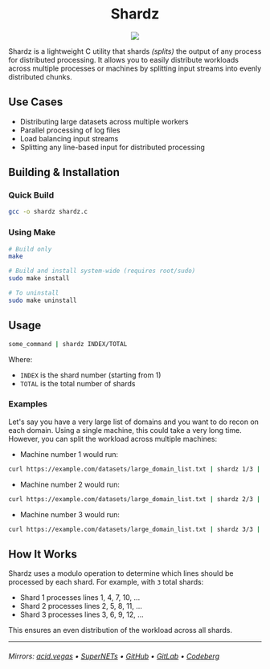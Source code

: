 <h1 align="center">Shardz</h1>
<p align="center">
    <img src="./.screens/shardz.jpg">
</p>

Shardz is a lightweight C utility that shards *(splits)* the output of any process for distributed processing. It allows you to easily distribute workloads across multiple processes or machines by splitting input streams into evenly distributed chunks.

## Use Cases
- Distributing large datasets across multiple workers
- Parallel processing of log files
- Load balancing input streams
- Splitting any line-based input for distributed processing

## Building & Installation

### Quick Build
```bash
gcc -o shardz shardz.c
```

### Using Make
```bash
# Build only
make

# Build and install system-wide (requires root/sudo)
sudo make install

# To uninstall
sudo make uninstall
```

## Usage
```bash
some_command | shardz INDEX/TOTAL
```

Where:
- `INDEX` is the shard number (starting from 1)
- `TOTAL` is the total number of shards

### Examples
Let's say you have a very large list of domains and you want to do recon on each domain. Using a single machine, this could take a very long time. However, you can split the workload across multiple machines:

- Machine number 1 would run:
```bash
curl https://example.com/datasets/large_domain_list.txt | shardz 1/3 | httpx -title -ip -tech-detect -json -o shard-1.json
```

- Machine number 2 would run:
```bash
curl https://example.com/datasets/large_domain_list.txt | shardz 2/3 | httpx -title -ip -tech-detect -json -o shard-2.json
```

- Machine number 3 would run:
```bash
curl https://example.com/datasets/large_domain_list.txt | shardz 3/3 | httpx -title -ip -tech-detect -json -o shard-3.json
```

## How It Works

Shardz uses a modulo operation to determine which lines should be processed by each shard. For example, with `3` total shards:
- Shard 1 processes lines 1, 4, 7, 10, ...
- Shard 2 processes lines 2, 5, 8, 11, ...
- Shard 3 processes lines 3, 6, 9, 12, ...

This ensures an even distribution of the workload across all shards.

---

###### Mirrors: [acid.vegas](https://git.acid.vegas/shardz) • [SuperNETs](https://git.supernets.org/acidvegas/shardz) • [GitHub](https://github.com/acidvegas/shardz) • [GitLab](https://gitlab.com/acidvegas/shardz) • [Codeberg](https://codeberg.org/acidvegas/shardz)
